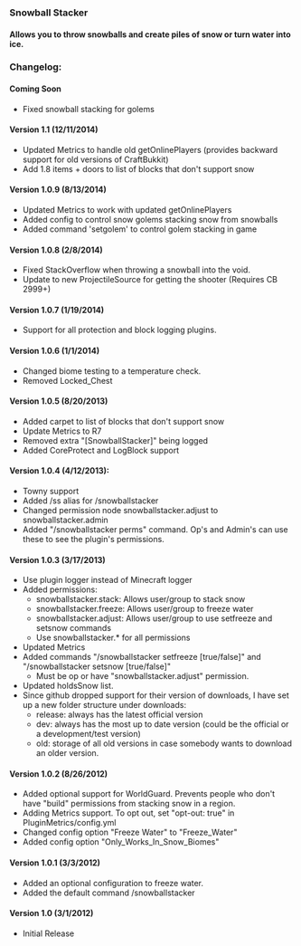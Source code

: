 ### Snowball Stacker
#### Allows you to throw snowballs and create piles of snow or turn water into ice.

### Changelog:

#### Coming Soon
* Fixed snowball stacking for golems

#### Version 1.1 (12/11/2014)
* Updated Metrics to handle old getOnlinePlayers (provides backward support for old versions of CraftBukkit)
* Add 1.8 items + doors to list of blocks that don't support snow

#### Version 1.0.9 (8/13/2014)
* Updated Metrics to work with updated getOnlinePlayers
* Added config to control snow golems stacking snow from snowballs
* Added command 'setgolem' to control golem stacking in game

#### Version 1.0.8 (2/8/2014)
* Fixed StackOverflow when throwing a snowball into the void.
* Update to new ProjectileSource for getting the shooter (Requires CB 2999+)

#### Version 1.0.7 (1/19/2014)
* Support for all protection and block logging plugins.

#### Version 1.0.6 (1/1/2014)
* Changed biome testing to a temperature check.
* Removed Locked_Chest

#### Version 1.0.5 (8/20/2013)
* Added carpet to list of blocks that don't support snow
* Update Metrics to R7
* Removed extra "[SnowballStacker]" being logged
* Added CoreProtect and LogBlock support

#### Version 1.0.4 (4/12/2013):
* Towny support
* Added /ss alias for /snowballstacker
* Changed permission node snowballstacker.adjust to snowballstacker.admin
* Added "/snowballstacker perms" command. Op's and Admin's can use these to see the plugin's permissions.

#### Version 1.0.3 (3/17/2013)
* Use plugin logger instead of Minecraft logger
* Added permissions:
    * snowballstacker.stack: Allows user/group to stack snow
    * snowballstacker.freeze: Allows user/group to freeze water
    * snowballstacker.adjust: Allows user/group to use setfreeze and setsnow commands
    * Use snowballstacker.* for all permissions
* Updated Metrics
* Added commands "/snowballstacker setfreeze [true/false]" and "/snowballstacker setsnow [true/false]"
    * Must be op or have "snowballstacker.adjust" permission.
* Updated holdsSnow list.
* Since github dropped support for their version of downloads, I have set up a new folder structure under downloads:
    * release: always has the latest official version
    * dev: always has the most up to date version (could be the official or a development/test version)
    * old: storage of all old versions in case somebody wants to download an older version.

#### Version 1.0.2 (8/26/2012)
* Added optional support for WorldGuard. Prevents people who don't have "build" permissions from stacking snow in a region.
* Adding Metrics support. To opt out, set "opt-out: true" in PluginMetrics/config.yml
* Changed config option "Freeze Water" to "Freeze_Water"
* Added config option "Only_Works_In_Snow_Biomes"

#### Version 1.0.1 (3/3/2012)
* Added an optional configuration to freeze water. 
* Added the default command /snowballstacker

#### Version 1.0 (3/1/2012)
* Initial Release